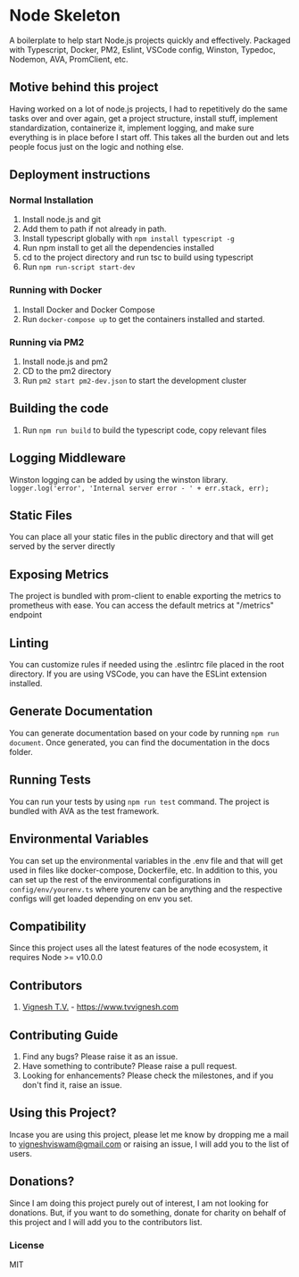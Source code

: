 # Node Skeleton

A boilerplate to help start Node.js projects quickly and effectively. Packaged with Typescript, Docker, PM2, Eslint, VSCode config, Winston, Typedoc, Nodemon, AVA, PromClient, etc.

## Motive behind this project

Having worked on a lot of node.js projects, I had to repetitively do the same tasks over and over again, get a project structure, install stuff, implement standardization, containerize it, implement logging, and make sure everything is in place before I start off. This takes all the burden out and lets people focus just on the logic and nothing else. 

## Deployment instructions

### Normal Installation

1. Install node.js and git
2. Add them to path if not already in path.
3. Install typescript globally with `npm install typescript -g`
4. Run npm install to get all the dependencies installed
5. cd to the project directory and run tsc to build using typescript
6. Run `npm run-script start-dev`

### Running with Docker

1. Install Docker and Docker Compose
2. Run `docker-compose up` to get the containers installed and started.

### Running via PM2

1. Install node.js and pm2
2. CD to the pm2 directory
3. Run `pm2 start pm2-dev.json` to start the development cluster

## Building the code

1. Run `npm run build` to build the typescript code, copy relevant files

## Logging Middleware

Winston logging can be added by using the winston library.
`logger.log('error', 'Internal server error - ' + err.stack, err);`

## Static Files

You can place all your static files in the public directory and that will get served by the server directly

## Exposing Metrics

The project is bundled with prom-client to enable exporting the metrics to prometheus with ease. You can access the default metrics at "/metrics" endpoint

## Linting

You can customize rules if needed using the .eslintrc file placed in the root directory. If you are using VSCode, you can have the ESLint extension installed.

## Generate Documentation

You can generate documentation based on your code by running `npm run document`. Once generated, you can find the documentation in the docs folder.

## Running Tests

You can run your tests by using `npm run test` command. The project is bundled with AVA as the test framework.

## Environmental Variables

You can set up the environmental variables in the .env file and that will get used in files like docker-compose, Dockerfile, etc. In addition to this, you can set up the rest of the environmental configurations in `config/env/yourenv.ts` where yourenv can be anything and the respective configs will get loaded depending on env you set.

## Compatibility

Since this project uses all the latest features of the node ecosystem, it requires Node >= v10.0.0

## Contributors

1. <a href="https://github.com/tvvignesh">Vignesh T.V.</a> - https://www.tvvignesh.com

## Contributing Guide

1. Find any bugs? Please raise it as an issue.
2. Have something to contribute? Please raise a pull request.
3. Looking for enhancements? Please check the milestones, and if you don't find it, raise an issue.

## Using this Project?

Incase you are using this project, please let me know by dropping me a mail to vigneshviswam@gmail.com or raising an issue, I will add you to the list of users.

## Donations?

Since I am doing this project purely out of interest, I am not looking for donations. But, if you want to do something, donate for charity on behalf of this project and I will add you to the contributors list.

### License

MIT